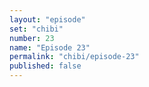 ```yaml
---
layout: "episode"
set: "chibi"
number: 23
name: "Episode 23"
permalink: "chibi/episode-23"
published: false
---
```

